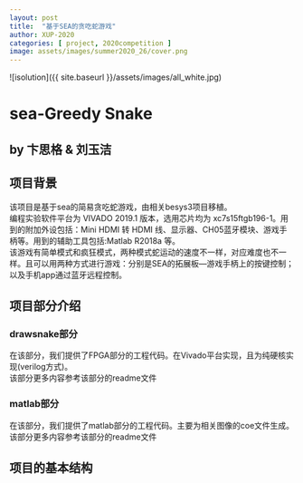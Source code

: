 ```yaml
---
layout: post
title:  "基于SEA的贪吃蛇游戏"
author: XUP-2020
categories: [ project, 2020competition ]
image: assets/images/summer2020_26/cover.png
---
```


![isolution]({{ site.baseurl }}/assets/images/all_white.jpg)


# **sea-Greedy Snake**

## **by&nbsp;卞思格 &amp;&nbsp;刘玉洁**

## 项目背景

该项目是基于sea的简易贪吃蛇游戏，由相关besys3项目移植。<br />
编程实验软件平台为 VIVADO 2019.1 版本，选用芯片均为 xc7s15ftgb196-1。用到的附加外设包括：Mini HDMI 转 HDMI 线、显示器、CH05蓝牙模块、游戏手柄等。用到的辅助工具包括:Matlab R2018a 等。<br />
该游戏有简单模式和疯狂模式，两种模式蛇运动的速度不一样，对应难度也不一样。且可以用两种方式进行游戏：分别是SEA的拓展板&mdash;游戏手柄上的按键控制；以及手机app通过蓝牙远程控制。

## 项目部分介绍

### drawsnake部分

在该部分，我们提供了FPGA部分的工程代码。在Vivado平台实现，且为纯硬核实现(verilog方式)。<br />
该部分更多内容参考该部分的readme文件

### matlab部分

在该部分，我们提供了matlab部分的工程代码。主要为相关图像的coe文件生成。<br />
该部分更多内容参考该部分的readme文件

## 项目的基本结构

[](https://github.com/xexewhy/sea-Greedy-Snake/blob/master/picture.png)
